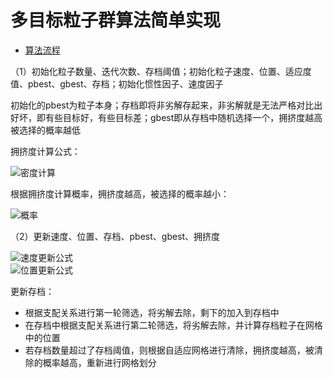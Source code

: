 # 多目标粒子群算法简单实现

 * [算法流程](#算法流程) 
 
 （1）初始化粒子数量、迭代次数、存档阈值；初始化粒子速度、位置、适应度值、pbest、gbest、存档；初始化惯性因子、速度因子<br>

   初始化的pbest为粒子本身；存档即将非劣解存起来，非劣解就是无法严格对比出好坏，即有些目标好，有些目标差；gbest即从存档中随机选择一个，拥挤度越高被选择的概率越低<br>
   
   拥挤度计算公式：<br>
   
   ![密度计算](https://i.imgur.com/CebAhWp.png)
   
   根据拥挤度计算概率，拥挤度越高，被选择的概率越小：<br>
   
   ![概率](https://i.imgur.com/GhYXLo9.png)
 
 （2）更新速度、位置、存档、pbest、gbest、拥挤度<br>
    
   ![速度更新公式](https://i.imgur.com/QzAj0kj.png)<br>
   ![位置更新公式](https://i.imgur.com/BU5iFFR.png)<br>
    
   更新存档：
- 根据支配关系进行第一轮筛选，将劣解去除，剩下的加入到存档中
- 在存档中根据支配关系进行第二轮筛选，将劣解去除，并计算存档粒子在网格中的位置
- 若存档数量超过了存档阈值，则根据自适应网格进行清除，拥挤度越高，被清除的概率越高，重新进行网格划分

